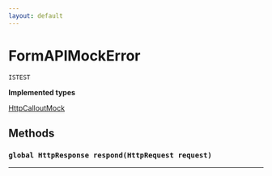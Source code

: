 ```yaml
---
layout: default
---
```

# FormAPIMockError

`ISTEST`

**Implemented types**

[HttpCalloutMock](HttpCalloutMock)

## Methods
### `global HttpResponse respond(HttpRequest request)`
---
